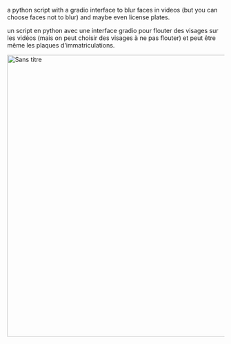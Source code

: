 a python script with a gradio interface to blur faces in videos (but you can choose faces not to blur) and maybe even license plates.

un script en python avec une interface gradio pour flouter des visages sur les vidéos (mais on peut choisir des visages à ne pas flouter) et peut être même les plaques d'immatriculations.

<img width="654" alt="Sans titre" src="https://github.com/user-attachments/assets/bb4aecf2-134a-4d2b-a285-ff3be63b2e97" />
